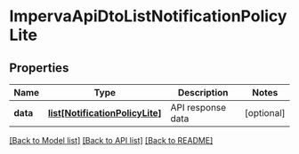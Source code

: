# ImpervaApiDtoListNotificationPolicyLite

## Properties
Name | Type | Description | Notes
------------ | ------------- | ------------- | -------------
**data** | [**list[NotificationPolicyLite]**](NotificationPolicyLite.md) | API response data | [optional] 

[[Back to Model list]](../README.md#documentation-for-models) [[Back to API list]](../README.md#documentation-for-api-endpoints) [[Back to README]](../README.md)

